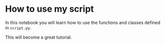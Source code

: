 # How to use my script

In this notebook you will learn how to use the functions and classes defined in `script.py`.

This will become a great tutorial.
